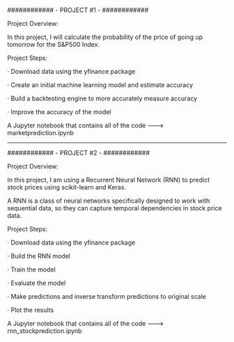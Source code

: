 
############ - PROJECT #1 - ############

Project Overview:

In this project, I will calculate the probability of the price of going up tomorrow for the S&P500 Index.

Project Steps:

· Download data using the yfinance package

· Create an initial machine learning model and estimate accuracy

· Build a backtesting engine to more accurately measure accuracy

· Improve the accuracy of the model

A Jupyter notebook that contains all of the code ---> marketprediction.ipynb 

------------------------------------------------------------------------------------------------------------

############ - PROJECT #2 - ############

Project Overview:

In this project, I am using a Recurrent Neural Network (RNN) to predict stock prices using scikit-learn and Keras.

A RNN is a class of neural networks specifically designed to work with sequential data, so they can capture temporal dependencies in stock price data.

Project Steps:

· Download data using the yfinance package

· Build the RNN model

· Train the model

· Evaluate the model

· Make predictions and inverse transform predictions to original scale

· Plot the results

A Jupyter notebook that contains all of the code ---> rnn_stockprediction.ipynb 
